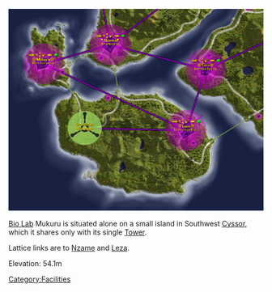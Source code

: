 ![](images/Leza_Mukuru_Map.jpg "Leza_Mukuru_Map.jpg")

[Bio Lab](Bio_Lab.md "wikilink") Mukuru is situated alone on a small island
in Southwest [Cyssor](Cyssor.md "wikilink"), which it shares only with its
single [Tower](Tower.md "wikilink").

Lattice links are to [Nzame](Nzame.md "wikilink") and
[Leza](Leza.md "wikilink").

Elevation: 54.1m

[Category:Facilities](Category:Facilities.md "wikilink")
